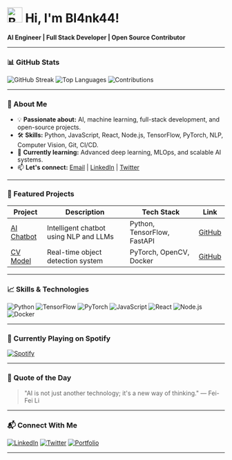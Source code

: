 # <img src="https://raw.githubusercontent.com/Tarikul-Islam-Anik/Animated-Fluent-Emojis/master/Emojis/Smilies/Beaming%20Face%20with%20Smiling%20Eyes.png" alt="Beaming Face" width="35" height="35" /> **Hi, I'm Bl4nk44!**
**AI Engineer | Full Stack Developer | Open Source Contributor**

---
### **📊 GitHub Stats**
![GitHub Streak](https://github-readme-streak-stats.herokuapp.com/?user=Bl4nk44&theme=dark&background=0d1117&border=4CAF50&stroke=4CAF50&ring=4CAF50&fire=4CAF50&currStreakNum=4CAF50&sideNums=4CAF50&currStreakLabel=4CAF50&sideLabels=4CAF50&dates=9e9e9e)
![Top Languages](https://github-readme-stats.vercel.app/api/top-langs/?username=Bl4nk44&layout=compact&theme=dark&background=0d1117&border=4CAF50&text_color=4CAF50&title_color=4CAF50)
![Contributions](https://github-readme-stats.vercel.app/api?username=Bl4nk44&show_icons=true&theme=dark&background=0d1117&border=4CAF50&text_color=9e9e9e&title_color=4CAF50&icon_color=4CAF50)

---
### **🌱 About Me**
- 💡 **Passionate about:** AI, machine learning, full-stack development, and open-source projects.
- 🛠 **Skills:** Python, JavaScript, React, Node.js, TensorFlow, PyTorch, NLP, Computer Vision, Git, CI/CD.
- 🎯 **Currently learning:** Advanced deep learning, MLOps, and scalable AI systems.
- 📫 **Let's connect:** [Email](mailto:your@email.com) | [LinkedIn](https://linkedin.com/in/yourprofile) | [Twitter](https://twitter.com/yourhandle)

---
### **🚀 Featured Projects**
| **Project**         | **Description**                          | **Tech Stack**          | **Link**                     |
|---------------------|------------------------------------------|-------------------------|------------------------------|
| [AI Chatbot](link)  | Intelligent chatbot using NLP and LLMs   | Python, TensorFlow, FastAPI | [GitHub](link)              |
| [CV Model](link)    | Real-time object detection system        | PyTorch, OpenCV, Docker | [GitHub](link)              |

---
### **📈 Skills & Technologies**
![Python](https://img.shields.io/badge/Python-3776AB?style=for-the-badge&logo=python&logoColor=white)
![TensorFlow](https://img.shields.io/badge/TensorFlow-FF6F00?style=for-the-badge&logo=tensorflow&logoColor=white)
![PyTorch](https://img.shields.io/badge/PyTorch-EE4C2C?style=for-the-badge&logo=pytorch&logoColor=white)
![JavaScript](https://img.shields.io/badge/JavaScript-F7DF1E?style=for-the-badge&logo=javascript&logoColor=black)
![React](https://img.shields.io/badge/React-20232A?style=for-the-badge&logo=react&logoColor=61DAFB)
![Node.js](https://img.shields.io/badge/Node.js-43853D?style=for-the-badge&logo=node.js&logoColor=white)
![Docker](https://img.shields.io/badge/Docker-2496ED?style=for-the-badge&logo=docker&logoColor=white)

---
### **🎵 Currently Playing on Spotify**
[![Spotify](https://spotify-github-profile.vercel.app/api/spotify?user_id=Matid&theme=novatorem&bar_color=4CAF50&bar_color_cover=false)](https://open.spotify.com/user/Mati)

---
### **💬 Quote of the Day**
> "AI is not just another technology; it's a new way of thinking." — Fei-Fei Li

---
### **📬 Connect With Me**
[![LinkedIn](https://img.shields.io/badge/LinkedIn-0077B5?style=for-the-badge&logo=linkedin&logoColor=white)](https://linkedin.com/in/yourprofile)
[![Twitter](https://img.shields.io/badge/Twitter-1DA1F2?style=for-the-badge&logo=twitter&logoColor=white)](https://twitter.com/yourhandle)
[![Portfolio](https://img.shields.io/badge/Portfolio-4CAF50?style=for-the-badge&logo=google-chrome&logoColor=white)](https://yourportfolio.com)

---
